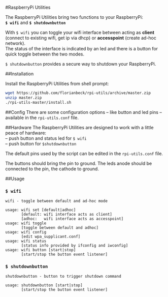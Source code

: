 #RaspberryPi Utilities

The RaspberryPi Utilities bring two functions to your RaspberryPi:  
**`$ wifi`** and **`$ shutdownbutton`**

With `$ wifi` you can toggle your wifi interface between acting as **client** (connect to existing wifi, get ip via dhcp) or **accesspoint** (create ad-hoc network).  
The status of the interface is indicated by an led and there is a button for quick toggle between the two modes.

`$ shutdownbutton` provides a secure way to shutdown your RaspberryPi.

##Installation

Install the RaspberryPi Utilities from shell prompt:

```sh
wget https://github.com/florianbeck/rpi-utils/archive/master.zip
unzip master.zip
./rpi-utils-master/install.sh
```

##Config
There are some configuration options – like button and led pins – available in the `rpi-utils.conf` file.

##Hardware
The RaspberryPi Utilities are designed to work with a little peace of hardware:  
– push button and status led for `$ wifi`  
– push button for `$shutdownbutton`  

The default pins used by the script can be edited in the `rpi-utils.conf` file.

The buttons should bring the pin to ground. The leds anode should be connected to the pin, the cathode to ground.

##Usage

### `$ wifi`

```
wifi - toggle between default and ad-hoc mode

usage: wifi set [default|adhoc]
       [default: wifi interface acts as client]
       [adhoc:   wifi interface acts as accesspoint]
usage: wifi toggle
       [toggle between default and adhoc]
usage: wifi config
       [edit wpa_supplicant.conf]
usage: wifi status
       [status info provided by ifconfig and iwconfig]
usage: wifi button [start|stop]
       [start/stop the button event listener]
```

### `$ shutdownbutton`

```
shutdownbutton - button to trigger shutdown command

usage: shutdownbutton [start|stop]
       [start/stop the button event listener]
```
